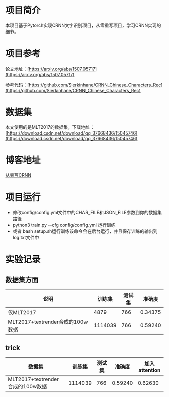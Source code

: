 # 项目简介
本项目基于Pytorch实现CRNN文字识别项目，从零重写项目，学习CRNN实现的细节。

# 项目参考
论文地址：[https://arxiv.org/abs/1507.05717](https://arxiv.org/abs/1507.05717)

参考代码：[https://github.com/Sierkinhane/CRNN_Chinese_Characters_Rec](https://github.com/Sierkinhane/CRNN_Chinese_Characters_Rec)

# 数据集
本文使用的是MLT2017的数据集，下载地址：[https://download.csdn.net/download/qq_37668436/15045746](https://download.csdn.net/download/qq_37668436/15045746)


# 博客地址
[从零写CRNN](https://blog.csdn.net/qq_37668436/article/details/113642808)

# 项目运行
- 修改config/config.yml文件中的CHAR_FILE和JSON_FILE参数到你的数据集路径
- python3 train.py --cfg config/config.yml 运行训练
- 或者 bash setup.sh运行训练该命令会在后台运行，并且保存训练的输出到log.txt文件中

# 实验记录
## 数据集方面
|说明| 训练集 | 测试集 | 准确度 |
|--|--|--|--|
| 仅MLT2017 | 4879 | 766 | 0.34375 |
| MLT2017+textrender合成的100w数据 | 1114039 | 766 | 0.59240 |

## trick
|数据集| 训练集 | 测试集 | 准确度 | 加入attention |
|--|--|--|--|--|
| MLT2017+textrender合成的100w数据 | 1114039 | 766 | 0.59240 | 0.62630 |


